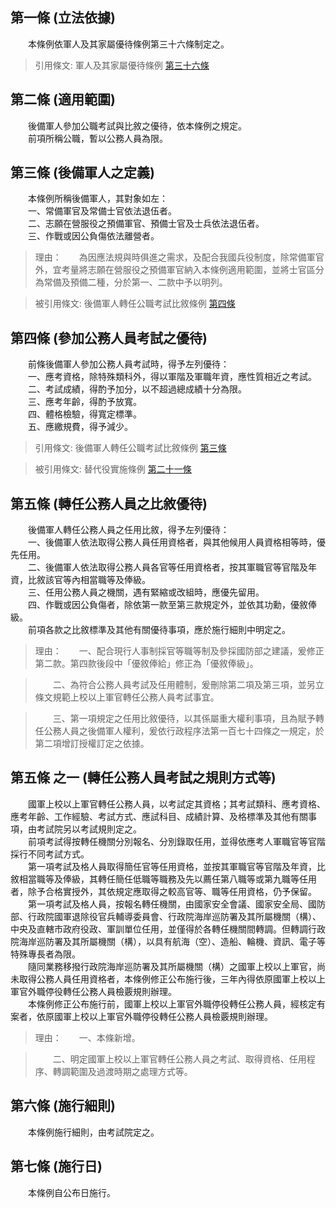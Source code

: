 第一條 (立法依據)
-----------------
　　本條例依軍人及其家屬優待條例第三十六條制定之。  
> 引用條文: 軍人及其家屬優待條例 [第三十六條](../../國防退輔/國防人事/軍人及其家屬優待條例.md#第三十六條-轉任公職考試)



第二條 (適用範圍)
-----------------
　　後備軍人參加公職考試與比敘之優待，依本條例之規定。  
　　前項所稱公職，暫以公務人員為限。  


第三條 (後備軍人之定義)
-----------------------
　　本條例所稱後備軍人，其對象如左：  
　　一、常備軍官及常備士官依法退伍者。  
　　二、志願在營服役之預備軍官、預備士官及士兵依法退伍者。  
　　三、作戰或因公負傷依法離營者。  
> 理由：　　為因應法規與時俱進之需求，及配合我國兵役制度，除常備軍官外，宜考量將志願在營服役之預備軍官納入本條例適用範圍，並將士官區分為常備及預備二種，分於第一、二款中予以明列。

> 被引用條文: 後備軍人轉任公職考試比敘條例 [第四條](../../內政/役政/後備軍人轉任公職考試比敘條例.md#第四條-參加公務人員考試之優待)



第四條 (參加公務人員考試之優待)
-------------------------------
　　前條後備軍人參加公務人員考試時，得予左列優待：  
　　一、應考資格，除特殊類科外，得以軍階及軍職年資，應性質相近之考試。  
　　二、考試成績，得酌予加分，以不超過總成績十分為限。  
　　三、應考年齡，得酌予放寬。  
　　四、體格檢驗，得寬定標準。  
　　五、應繳規費，得予減少。  
> 引用條文: 後備軍人轉任公職考試比敘條例 [第三條](../../內政/役政/後備軍人轉任公職考試比敘條例.md#第三條-後備軍人之定義)

> 被引用條文: 替代役實施條例 [第二十一條](../../內政/役政/替代役實施條例.md#第二十一條-服役期滿後之優待)



第五條 (轉任公務人員之比敘優待)
-------------------------------
　　後備軍人轉任公務人員之任用比敘，得予左列優待：  
　　一、後備軍人依法取得公務人員任用資格者，與其他候用人員資格相等時，優先任用。  
　　二、後備軍人依法取得公務人員各官等任用資格者，按其軍職官等官階及年資，比敘該官等內相當職等及俸級。  
　　三、任用公務人員之機關，遇有緊縮或改組時，應優先留用。  
　　四、作戰或因公負傷者，除依第一款至第三款規定外，並依其功勳，優敘俸級。  
　　前項各款之比敘標準及其他有關優待事項，應於施行細則中明定之。  
> 理由：　　一、配合現行人事制採官等職等制及參採國防部之建議，爰修正第二款。第四款後段中「優敘俸給」修正為「優敘俸級」。

> 　　二、為符合公務人員考試及任用體制，爰刪除第二項及第三項，並另立條文規範上校以上軍官轉任公務人員考試事宜。

> 　　三、第一項規定之任用比敘優待，以其係屬重大權利事項，且為賦予轉任公務人員之後備軍人權利，爰依行政程序法第一百七十四條之一規定，於第二項增訂授權訂定之依據。



第五條 之一 (轉任公務人員考試之規則方式等)
------------------------------------------
　　國軍上校以上軍官轉任公務人員，以考試定其資格；其考試類科、應考資格、應考年齡、工作經驗、考試方式、應試科目、成績計算、及格標準及其他有關事項，由考試院另以考試規則定之。  
　　前項考試得按轉任機關分別報名、分別錄取任用，並得依應考人軍職官等官階採行不同考試方式。  
　　第一項考試及格人員取得簡任官等任用資格，並按其軍職官等官階及年資，比敘相當職等及俸級，其轉任簡任低職等職務及先以薦任第八職等或第九職等任用者，除予合格實授外，其依規定應取得之較高官等、職等任用資格，仍予保留。  
　　第一項考試及格人員，按報名轉任機關，由國家安全會議、國家安全局、國防部、行政院國軍退除役官兵輔導委員會、行政院海岸巡防署及其所屬機關（構）、中央及直轄市政府役政、軍訓單位任用，並僅得於各轉任機關間轉調。但轉調行政院海岸巡防署及其所屬機關（構），以具有航海（空）、造船、輪機、資訊、電子等特殊專長者為限。  
　　隨同業務移撥行政院海岸巡防署及其所屬機關（構）之國軍上校以上軍官，尚未取得公務人員任用資格者，本條例修正公布施行後，三年內得依原國軍上校以上軍官外職停役轉任公務人員檢覈規則辦理。  
　　本條例修正公布施行前，國軍上校以上軍官外職停役轉任公務人員，經核定有案者，依原國軍上校以上軍官外職停役轉任公務人員檢覈規則辦理。  
> 理由：　　一、本條新增。

> 　　二、明定國軍上校以上軍官轉任公務人員之考試、取得資格、任用程序、轉調範圍及過渡時期之處理方式等。



第六條 (施行細則)
-----------------
　　本條例施行細則，由考試院定之。  


第七條 (施行日)
---------------
　　本條例自公布日施行。